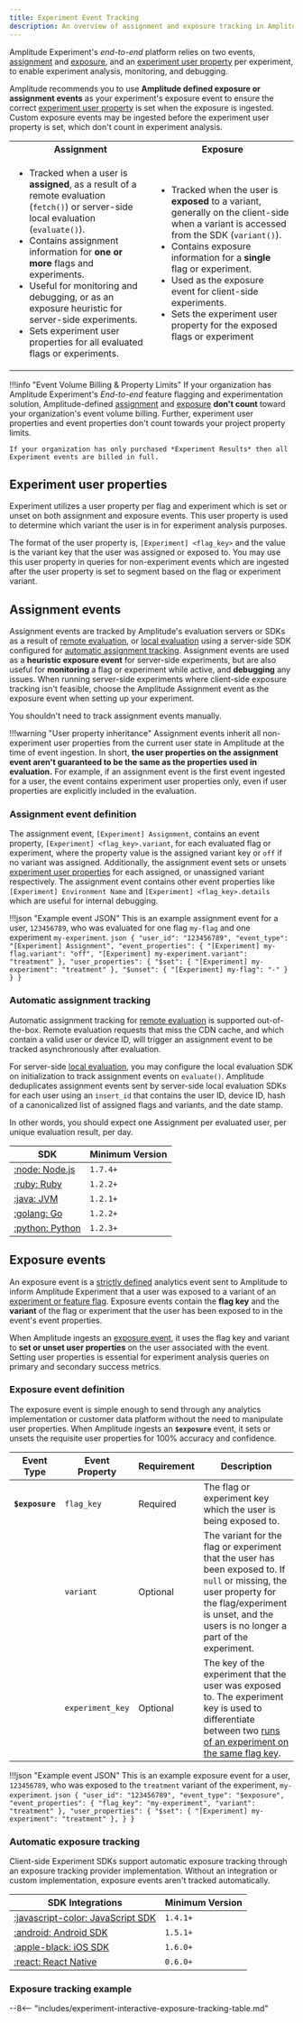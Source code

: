 ```yaml
---
title: Experiment Event Tracking
description: An overview of assignment and exposure tracking in Amplitude Experiment.
---
```


Amplitude Experiment's *end-to-end* platform relies on two events, [assignment](#assignment-events) and [exposure](#exposure-events), and an [experiment user property](#experiment-user-properties) per experiment, to enable experiment analysis, monitoring, and debugging.

Amplitude recommends you to use **Amplitude defined exposure or assignment events** as your experiment's exposure event to ensure the correct [experiment user property](#experiment-user-properties) is set when the exposure is ingested. Custom exposure events may be ingested before the experiment user property is set, which don't count in experiment analysis.

<table>
    <tbody>
        <tr>
            <th style="width: 50%;">Assignment</th>
            <th style="width: 50%;">Exposure</th>
        </tr>
        <tr>
            <td>
                <ul>
                <li>Tracked when a user is <b>assigned</b>, as a result of a remote evaluation  (<code>fetch()</code>) or server-side local evaluation (<code>evaluate()</code>).</li>
                <li>Contains assignment information for <b>one or more</b> flags and experiments.</li>
                <li>Useful for monitoring and debugging, or as an exposure heuristic for server-side experiments.</li>
                <li>Sets experiment user properties for all evaluated flags or experiments.</li>
                </ul>
            </td>
            <td>
                <ul>
                <li>Tracked when the user is <b>exposed</b> to a variant, generally on the client-side when a variant is accessed from the SDK (<code>variant()</code>).</li>
                <li>Contains exposure information for a <b>single</b> flag or experiment.</li>
                <li>Used as the exposure event for client-side experiments.</li>
                <li>Sets the experiment user property for the exposed flags or experiment</li>
                </ul>
            </td>
        </tr>
    </tbody>
</table>

!!!info "Event Volume Billing & Property Limits"
    If your organization has Amplitude Experiment's *End-to-end* feature flagging and experimentation solution, Amplitude-defined [assignment](#assignment-events) and [exposure](#exposure-events) **don't count** toward your organization's event volume billing. Further, experiment user properties and event properties don't count towards your project property limits.

    If your organization has only purchased *Experiment Results* then all Experiment events are billed in full.

## Experiment user properties

Experiment utilizes a user property per flag and experiment which is set or unset on both assignment and exposure events. This user property is used to determine which variant the user is in for experiment analysis purposes.

The format of the user property is, `[Experiment] <flag_key>` and the value is the variant key that the user was assigned or exposed to. You may use this user property in queries for non-experiment events which are ingested after the user property is set to segment based on the flag or experiment variant.

## Assignment events

Assignment events are tracked by Amplitude's evaluation servers or SDKs as a result of [remote evaluation](./evaluation/remote-evaluation.md), or [local evaluation](./evaluation/local-evaluation.md) using a server-side SDK configured for [automatic assignment tracking](#automatic-assignment-tracking). Assignment events are used as a **heuristic exposure event** for server-side experiments, but are also useful for **monitoring** a flag or experiment while active, and **debugging** any issues. When running server-side experiments where client-side exposure tracking isn't feasible, choose the Amplitude Assignment event as the exposure event when setting up your experiment.

You shouldn't need to track assignment events manually.

!!!warning "User property inheritance"
    Assignment events inherit all non-experiment user properties from the current user state in Amplitude at the time of event ingestion. In short, **the user properties on the assignment event aren't guaranteed to be the same as the properties used in evaluation.** For example, if an assignment event is the first event ingested for a user, the event contains experiment user properties only, even if user properties are explicitly included in the evaluation.

### Assignment event definition

The assignment event, `[Experiment] Assignment`, contains an event property, `[Experiment] <flag_key>.variant`, for each evaluated flag or experiment, where the property value is the assigned variant key or `off` if no variant was assigned. Additionally, the assignment event sets or unsets [experiment user properties](#experiment-user-properties) for each assigned, or unassigned variant respectively. The assignment event contains other event properties like `[Experiment] Environment Name` and `[Experiment] <flag_key>.details` which are useful for internal debugging.

!!!json "Example event JSON"
    This is an example assignment event for a user, `123456789`, who was evaluated for one flag `my-flag` and one experiment `my-experiment`.
    ```json
    {
        "user_id": "123456789",
        "event_type": "[Experiment] Assignment",
        "event_properties": {
            "[Experiment] my-flag.variant": "off",
            "[Experiment] my-experiment.variant": "treatment"
        },
        "user_properties": {
            "$set": {
                "[Experiment] my-experiment": "treatment"
            },
            "$unset": {
                "[Experiment] my-flag": "-"
            }
        }
    }
    ```

### Automatic assignment tracking

Automatic assignment tracking for [remote evaluation](./evaluation/remote-evaluation.md) is supported out-of-the-box. Remote evaluation requests that miss the CDN cache, and which contain a valid user or device ID, will trigger an assignment event to be tracked asynchronously after evaluation.

For server-side [local evaluation](./evaluation/local-evaluation.md), you may configure the local evaluation SDK on initialization to track assignment events on `evaluate()`. Amplitude deduplicates assignment events sent by server-side local evaluation SDKs  for each user using an `insert_id` that contains the user ID, device ID, hash of a canonicalized list of assigned flags and variants, and the date stamp. 

In other words, you should expect one Assignment per evaluated user, per unique evaluation result, per day.

| SDK | Minimum Version |
| --- | --- |
| [:node:  Node.js](../sdks/nodejs-sdk.md) | `1.7.4+` |
| [:ruby:  Ruby](../sdks/ruby-sdk.md) | `1.2.2+` |
| [:java:  JVM](../sdks/jvm-sdk.md) | `1.2.1+` |
| [:golang:  Go](../sdks/go-sdk.md) | `1.2.2+` |
| [:python:  Python](../sdks/python-sdk.md) | `1.2.3+` |

## Exposure events

An exposure event is a [strictly defined](#exposure-event) analytics event sent to Amplitude to inform Amplitude Experiment that a user was exposed to a variant of an [experiment or feature flag](./data-model.md#flags-and-experiments). Exposure events contain the **flag key** and the **variant** of the flag or experiment that the user has been exposed to in the event's event properties.

When Amplitude ingests an [exposure event](#exposure-event), it uses the flag key and variant to **set or unset user properties** on the user associated with the event. Setting user properties is essential for experiment analysis queries on primary and secondary success metrics.

### Exposure event definition

The exposure event is simple enough to send through any analytics implementation or customer data platform without the need to manipulate user properties. When Amplitude ingests an **`$exposure`** event, it sets or unsets the requisite user properties for 100% accuracy and confidence.

| Event Type | <div class='big-column'>Event Property</div> | Requirement | Description |
| --- | --- | --- | --- |
| **`$exposure`** | `flag_key` | Required | The flag or experiment key which the user is being exposed to. |
| | `variant` | Optional | The variant for the flag or experiment that the user has been exposed to. If `null` or missing, the user property for the flag/experiment is unset, and the users is no longer a part of the experiment. |
| | `experiment_key` | Optional | The key of the experiment that the user was exposed to. The experiment key is used to differentiate between two [runs of an experiment on the same flag key](../guides/troubleshooting/restarting-experiments.md). |

!!!json "Example event JSON"
    This is an example exposure event for a user, `123456789`, who was exposed to the `treatment` variant of the experiment, `my-experiment`.
    ```json
    {
        "user_id": "123456789",
        "event_type": "$exposure",
        "event_properties": {
            "flag_key": "my-experiment",
            "variant": "treatment"
        },
        "user_properties": {
            "$set": {
                "[Experiment] my-experiment": "treatment"
            },
        }
    }
    ```

### Automatic exposure tracking

Client-side Experiment SDKs support automatic exposure tracking through an exposure tracking provider implementation. Without an integration or custom implementation, exposure events aren't tracked automatically.

<!--vale off-->
| <div class='big-column'>SDK Integrations</div> | Minimum Version |
| --- | --- |
| [:javascript-color: JavaScript SDK](../sdks/javascript-sdk.md#integrations) | `1.4.1+` |
| [:android: Android SDK](../sdks/android-sdk.md#integrations) | `1.5.1+` |
| [:apple-black: iOS SDK](../sdks/ios-sdk.md#integrations) | `1.6.0+` |
| [:react: React Native](../sdks/react-native-sdk.md#integrations) | `0.6.0+` |
<!-- vale on-->

### Exposure tracking example

--8<-- "includes/experiment-interactive-exposure-tracking-table.md"
